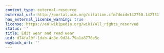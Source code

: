 ```yaml
---
content_type: external-resource
external_url: http://portal.acm.org/citation.cfm?doid=142750.142751
has_external_license_warning: true
license: https://en.wikipedia.org/wiki/All_rights_reserved
status: ''
title: Edit wear and read wear
uid: d74fa20f-1dab-4c8e-9d24-79a1a8770e5c
wayback_url: ''
---
```

